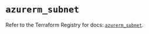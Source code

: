 # `azurerm_subnet`

Refer to the Terraform Registry for docs: [`azurerm_subnet`](https://registry.terraform.io/providers/hashicorp/azurerm/3.87.0/docs/resources/subnet).
